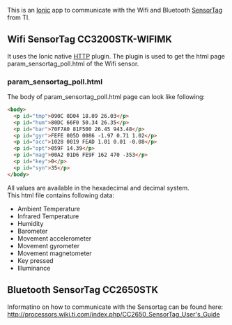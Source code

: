 This is an [Ionic](http://ionicframework.com/docs/) app to communicate with the Wifi and Bluetooth [SensorTag](http://www.ti.com/sensortag) from TI.

## Wifi SensorTag CC3200STK-WIFIMK
It uses the Ionic native [HTTP](https://ionicframework.com/docs/native/http/) plugin. The plugin is used to get the html page param_sensortag_poll.html of the Wifi sensor.
### param_sensortag_poll.html
The body of param_sensortag_poll.html page can look like following:
```html
<body>
  <p id="tmp">090C 0D04 18.09 26.03</p>
  <p id="hum">80DC 66F0 50.34 26.35</p>
  <p id="bar">70F7A0 81F500 26.45 943.48</p>
  <p id="gyr">FEFE 005D 0086 -1.97 0.71 1.02</p>
  <p id="acc">1028 0019 FEAD 1.01 0.01 -0.08</p>
  <p id="opt">059F 14.39</p>
  <p id="mag">00A2 01D6 FE9F 162 470 -353</p>
  <p id="key">0</p>
  <p id="syn">35</p>
</body>
```
All values are available in the hexadecimal and decimal system.<br>
This html file contains following data:

* Ambient Temperature
* Infrared Temperature
* Humidity
* Barometer
* Movement accelerometer
* Movement gyrometer
* Movement magnetometer
* Key pressed
* Illuminance

## Bluetooth SensorTag CC2650STK
Informatino on how to communicate with the Sensortag can be found here:
http://processors.wiki.ti.com/index.php/CC2650_SensorTag_User's_Guide
